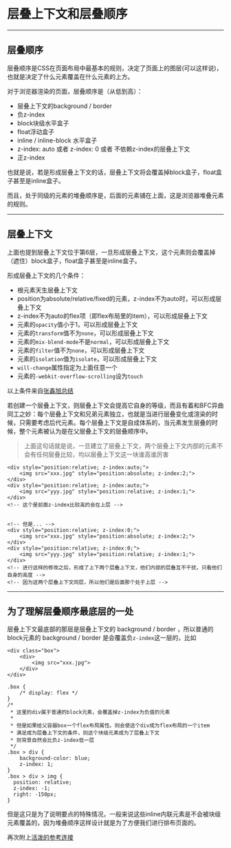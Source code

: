 # 层叠上下文和层叠顺序

---

## 层叠顺序

层叠顺序是CSS在页面布局中最基本的规则，决定了页面上的图层(可以这样说)，也就是决定了什么元素覆盖在什么元素的上方。

对于浏览器渲染的页面，层叠顺序是（从低到高）：

- 层叠上下文的background / border
- 负z-index
- block块级水平盒子
- float浮动盒子
- inline / inline-block 水平盒子
- z-index: auto 或者 z-index: 0 或者 不依赖z-index的层叠上下文
- 正z-index

也就是说，若是形成层叠上下文的话，层叠上下文将会覆盖掉block盒子，float盒子甚至是inline盒子。

而且，处于同级的元素的堆叠顺序是，后面的元素铺在上面，这是浏览器堆叠元素的规则。

---

## 层叠上下文

上面也提到层叠上下文位于第6层，一旦形成层叠上下文，这个元素则会覆盖掉（遮住）block盒子，float盒子甚至是inline盒子。

形成层叠上下文的几个条件：

- 根元素天生层叠上下文
- position为absolute/relative/fixed的元素，z-index不为auto时，可以形成层叠上下文
- z-index不为auto的flex项（即flex布局里的item），可以形成层叠上下文
- 元素的`opacity`值小于1，可以形成层叠上下文
- 元素的`transform`值不为`none`，可以形成层叠上下文
- 元素的`mix-blend-mode`不是`normal`，可以形成层叠上下文
- 元素的`filter`值不为`none`，可以形成层叠上下文
- 元素的`isolation`值为`isolate`，可以形成层叠上下文
- `will-change`属性指定为上面任意一个
- 元素的`-webkit-overflow-scrolling`设为`touch`

以上条件来自[张鑫旭总结](http://www.zhangxinxu.com/wordpress/2016/01/understand-css-stacking-context-order-z-index/)

若创建一个层叠上下文，则层叠上下文会提高它自身的等级，而且有着和BFC异曲同工之妙：每个层叠上下文和兄弟元素独立，也就是当进行层叠变化或渲染的时候，只需要考虑后代元素。每个层叠上下文是自成体系的，当元素发生层叠的时候，整个元素被认为是在父层叠上下文的层叠顺序中。

> 上面这句话就是说，一旦建立了层叠上下文，两个层叠上下文内部的元素不会有任何层叠比较，均以层叠上下文这一块谁高谁厉害

```
<div style="position:relative; z-index:auto;">
    <img src="xxx.jpg" style="position:absolute; z-index:2;">
</div>
<div style="position:relative; z-index:auto;">
    <img src="yyy.jpg" style="position:relative; z-index:1;">
</div>
<!-- 这个是前面z-index比较高的会在上层 -->


<!-- 但是... -->
<div style="position:relative; z-index:0;">
    <img src="xxx.jpg" style="position:absolute; z-index:2;">
</div>
<div style="position:relative; z-index:0;">
    <img src="yyy.jpg" style="position:relative; z-index:1;">
</div>
<!-- 进行这样的修改之后，形成了上下两个层叠上下文，他们内部的层叠互不干扰，只看他们自身的高度 -->
<!-- 因为这两个层叠上下文同层，所以他们是后面那个处于上层 -->
```

---

## 为了理解层叠顺序最底层的一处

层叠上下文最底部的那层是层叠上下文的 background / border ，所以普通的block元素的 background / border 是会覆盖负`z-index`这一层的，比如

```
<div class="box">
    <div>
    	<img src="xxx.jpg">
    </div>
</div>

.box { 
	/* display: flex */
}
/*
 * 这里的div属于普通的block元素，会覆盖掉z-index为负值的元素
 *
 * 但是如果给父容器box一个flex布局属性。则会使这个div成为flex布局的一个item
 * 满足成为层叠上下文的条件，则这个块级元素成为了层叠上下文
 * 则背景自然会比负z-index低一层
 */
.box > div {
	background-color: blue; 
	z-index: 1; 
}
.box > div > img { 
  position: relative;
  z-index: -1; 
  right: -150px;
}
```

但是这只是为了说明要点的特殊情况，一般来说这些inline内联元素是不会被块级元素覆盖的，因为堆叠顺序这样设计就是为了方便我们进行排布页面的。

再次附上[活泼的参考连接](http://www.zhangxinxu.com/wordpress/2016/01/understand-css-stacking-context-order-z-index/)
